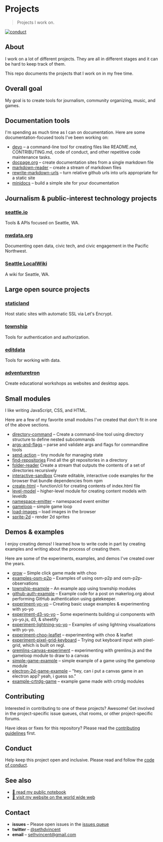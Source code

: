 # Projects

> Projects I work on.

[![conduct][conduct]][conduct-url]

[conduct]: https://img.shields.io/badge/code%20of%20conduct-contributor%20covenant-green.svg?style=flat-square
[conduct-url]: CODE_OF_CONDUCT.md

## About

I work on a lot of different projects. They are all in different stages and it can be hard to keep track of them.

This repo documents the projects that I work on in my free time.

## Overall goal

My goal is to create tools for journalism, community organizing, music, and games.

## Documentation tools

I'm spending as much time as I can on documentation. Here are some documentation-focused tools I've been working on:

- [devo](https://npmjs.com/devo) – a command-line tool for creating files like README.md, CONTRIBUTING.md, code of conduct, and other repetitive code maintenance tasks.
- [docpage.org](https://docpage.org) – create documentation sites from a single markdown file
- [markdown-reader](https://npmjs.com/markdown-reader) – create a stream of markdown files
- [rewrite-markdown-urls](https://npm/rewrite-markdown-urls) – turn relative github urls into urls appropriate for a static site
- [minidocs](https://npmjs.com/minidocs) – build a simple site for your documentation

## Journalism & public-interest technology projects

### [seattle.io](http://seattle.io)

Tools & APIs focused on Seattle, WA.

### [nwdata.org](http://nwdata.org)

Documenting open data, civic tech, and civic engagement in the Pacific Northwest.

### [Seattle LocalWiki](https://localwiki.org/seattle)

A wiki for Seattle, WA.

## Large open source projects

### [staticland](https://static.land)

Host static sites with automatic SSL via Let's Encrypt.

### [township](https://github.com/township)

Tools for authentication and authorization.

### [editdata](https://editdata.org)

Tools for working with data.

### [adventuretron](https://adventuretron.org)

Create educational workshops as websites and desktop apps.

## Small modules

I like writing JavaScript, CSS, and HTML.

Here are a few of my favorite small modules I've created that don't fit in one of the above sections.

- [directory-command](https://github.com/sethvincent/directory-command) – Create a command-line tool using directory structure to define nested subcommands
- [args-and-flags](https://github.com/sethvincent/args-and-flags) – parse and validate args and flags for commandline tools
- [send-action](https://github.com/sethvincent/send-action) – tiny module for managing state
- [find-repositories](https://github.com/sethvincent/find-repositories) Find all the git repositories in a directory
- [folder-reader](https://github.com/sethvincent/folder-reader) Create a stream that outputs the contents of a set of directories recursively
- [interactive-sandbox](https://github.com/sethvincent/interactive-sandbox) Create editable, interactive code examples for the browser that bundle dependencies from npm
- [create-html](https://github.com/sethvincent/create-html) – function/cli for creating contents of index.html file
- [level-model](https://github.com/sethvincent/level-model) – higher-level module for creating content models with leveldb
- [namespace-emitter](https://github.com/sethvincent/namespace-emitter) – namespaced event emitter
- [gameloop](https://github.com/sethvincent/gameloop) – simple game loop
- [load-images](https://github.com/sethvincent/load-images) – load images in the browser
- [sprite-2d](https://github.com/sethvincent/sprite-2d) – render 2d sprites

## Demos & examples

I enjoy creating demos! I learned how to write code in part by creating examples and writing about the process of creating them.

Here are some of the experiments, examples, and demos I've created over the years.

- [grow](https://github.com/sethvincent/grow) – Simple click game made with choo 
- [examples-osm-p2p](https://github.com/sethvincent/examples-osm-p2p) – Examples of using osm-p2p and osm-p2p-observations
- [township-example](https://github.com/township/township-example) – An example app using township modules
- [github-auth-example](https://github.com/sethvincent/github-auth-example) – Example code for a post on makerlog.org about performing GitHub authentication using gatekeeper.
- [experiment-yo-yo](https://github.com/sethvincent/experiment-yo-yo) – Creating basic usage examples & experimenting with yo-yo
- [experiment-d3-yo-yo](https://github.com/sethvincent/experiment-d3-yo-yo) – Some experiments building ui components with yo-yo.js, d3, & sheetify
- [experiment-lightning-yo-yo](https://github.com/sethvincent/experiment-lightning-yo-yo) – Examples of using lightning visualizations with yo-yo.
- [experiment-choo-leaflet](https://github.com/sethvincent/experiment-choo-leaflet) – experimenting with choo & leaflet
- [experiment-pixel-grid-keyboard](https://github.com/sethvincent/experiment-pixel-grid-keyboard) – Trying out keyboard input with pixel-grid, which is built on regl.
- [gremlins-canvas-experiment](https://github.com/sethvincent/gremlins-canvas-experiment) – experimenting with gremlins.js and the gameloop module to draw to a canvas
- [simple-game-example](https://github.com/sethvincent/simple-game-example) – simple example of a game using the gameloop module
- [electron-2d-game-example](https://github.com/sethvincent/electron-2d-game-example) – "hey, can i put a canvas game in an electron app? yeah, i guess so."
- [example-crtrdg-game](https://github.com/sethvincent/example-crtrdg-game) – example game made with crtrdg modules

## Contributing

Interested in contributing to one of these projects? Awesome! Get involved in the project-specific issue queues, chat rooms, or other project-specific forums.

Have ideas or fixes for this repository? Please read the [contributing guidelines](CONTRIBUTING.md) first.

## Conduct

Help keep this project open and inclusive. Please read and follow the [code of conduct](CODE_OF_CONDUCT.md).

## See also
- [📓 read my public notebook](https://github.com/sethvincent/docs)
- [📖 visit my website on the world wide web](https://sethvincent.com)

## Contact
- **issues** – Please open issues in the [issues queue](https://github.com/sethvincent/projects/issues)
- **twitter** – [@sethdvincent](https://twitter.com/sethdvincent)
- **email** – sethvincent@gmail.com
